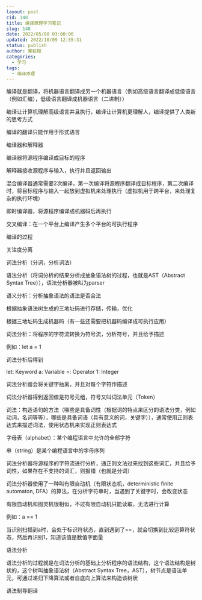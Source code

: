 ```yaml
---
layout: post
cid: 148
title: 编译原理学习笔记
slug: 148
date: 2022/05/08 03:00:00
updated: 2022/10/09 12:55:31
status: publish
author: 果粒橙
categories: 
  - 学习
tags: 
  - 编译原理
---
```



编译就是翻译，将机器语言翻译成另一个机器语言（例如高级语言翻译成低级语言（例如汇编），低级语言翻译成机器语言（二进制））


编译让计算机理解高级语言并且执行，编译让计算机更理解人，编译提供了人类新的思考方式

编译的翻译只能作用于形式语言


编译器和解释器

编译器将源程序编译成目标的程序

解释器接收源程序与输入，执行并且返回输出

混合编译器通常需要2次编译，第一次编译将源程序翻译成目标程序，第二次编译时，将目标程序与输入一起放到虚拟机来处理执行（虚拟机用于跨平台，来处理复杂的执行环境）

即时编译器，将源程序编译成机器码后再执行


交叉编译：在一个平台上编译产生多个平台的可执行程序



编译的过程

关注度分离


词法分析（分词，分析词法）

语法分析（将词分析的结果分析成抽象语法树的过程，也就是AST（Abstract Syntax Tree）），语法分析器被叫为parser


语义分析：分析抽象语法的语法是否合法


根据抽象语法树生成的三地址码进行存储，传输，优化

根据三地址码生成机器码（有一些还需要把机器码编译成可执行应用）




词法分析：将程序的字符流转换为符号流，分析符号，并且给予描述


例如：let a = 1


词法分析后得到

let: Keyword
a: Variable
=: Operator
1: Integer


词法分析器会将关键字抽离，并且对每个字符作描述

词法分析器得到返回值是符号元组，符号又叫词法单元（Token）


词法：构造语句的方法（哪些是具备词性（根据词的特点来区分的语法分类，例如动词，名词等等），哪些是具备词语（具有意义的词，关键字）），通常使用正则表达式来描述词法，使用状态机来实现正则表达式


字母表（alphabet）：某个编程语言中允许的全部字符

串（string）是某个编程语言中的字母序列



词法分析器将源程序的字符流进行分析，通正则文法过来找到这些词汇，并且给予词性，如果存在不支持的词汇，则报错（也就是分词）

词法分析器使用了一种叫有限自动机（有限状态机，deterministic finite automaton, DFA）的算法，在分析字符串时，当遇到了关键字时，会改变状态

有限自动机和图灵机很相似，不过有限自动机只能读取，无法进行计算

例如：a == 1

当识别扫描到a时，会处于标识符状态，直到遇到了==，就会切换到比较运算符状态，然后再识别1，知道该值是数值字面量


语法分析

语法分析的过程就是在词法分析的基础上分析程序的语法结构，这个语法结构是树状的，这个树叫抽象语法树（Abstract Syntax Tree，AST），树节点是语法单元，可通过递归下降算法或者自底向上算法来构造该树状


语法制导翻译


